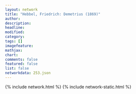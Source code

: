 ```yaml
---
layout: network
title: "Hebbel, Friedrich: Demetrius (1869)"
author:
description:
headline:
modified:
category:
tags: []
imagefeature: 
mathjax: 
chart: 
comments: false
featured: false
list: false
networkdata: 253.json
---
```

{% include network.html %}
{% include network-static.html %}
